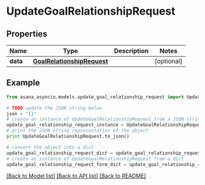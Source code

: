 # UpdateGoalRelationshipRequest


## Properties

Name | Type | Description | Notes
------------ | ------------- | ------------- | -------------
**data** | [**GoalRelationshipRequest**](GoalRelationshipRequest.md) |  | [optional] 

## Example

```python
from asana_asyncio.models.update_goal_relationship_request import UpdateGoalRelationshipRequest

# TODO update the JSON string below
json = "{}"
# create an instance of UpdateGoalRelationshipRequest from a JSON string
update_goal_relationship_request_instance = UpdateGoalRelationshipRequest.from_json(json)
# print the JSON string representation of the object
print UpdateGoalRelationshipRequest.to_json()

# convert the object into a dict
update_goal_relationship_request_dict = update_goal_relationship_request_instance.to_dict()
# create an instance of UpdateGoalRelationshipRequest from a dict
update_goal_relationship_request_form_dict = update_goal_relationship_request.from_dict(update_goal_relationship_request_dict)
```
[[Back to Model list]](../README.md#documentation-for-models) [[Back to API list]](../README.md#documentation-for-api-endpoints) [[Back to README]](../README.md)


